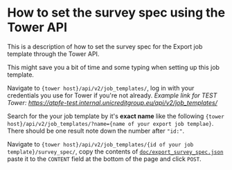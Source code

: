 How to set the survey spec using the Tower API
==============================================

This is a description of how to set the survey spec for the Export job template through the Tower API.

This might save you a bit of time and some typing when setting up this job template.

Navigate to `{tower host}/api/v2/job_templates/`, log in with your credentials you use for Tower if you're not already.
*Example link for TEST Tower: <https://atpfe-test.internal.unicreditgroup.eu/api/v2/job_templates/>*

Search for the your job template by it's **exact name** like the following `{tower host}/api/v2/job_templates/?name={name of your export job templae}`.
There should be one result note down the number after `"id:"`.

Navigate to `{tower host}/api/v2/job_templates/{id of your job template}/survey_spec/`, copy the contents of [`doc/export_survey_spec.json`](export_survey_spec.json) paste it to the `CONTENT` field at the bottom of the page and click `POST`.
